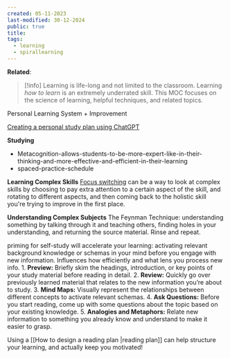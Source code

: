 ```yaml
---
created: 05-11-2023
last-modified: 30-12-2024
public: true
title: 
tags:
  - learning
  - spirallearning
---
```

**Related**:

> [!info]
> Learning is life-long and not limited to the classroom. Learning *how to learn* is an extremely underrated skill. This MOC focuses on the science of learning, helpful techniques, and related topics.

Personal Learning System + Improvement

[Creating a personal study plan using ChatGPT](https://docs.google.com/document/d/11zUnGttjECTBj9u0YYFahoeUA0H4MotNMsdJKXbd5rM/edit?tab=t.0)

**Studying**
* Metacognition-allows-students-to-be-more-expert-like-in-their-thinking-and-more-effective-and-efficient-in-their-learning
* spaced-practice-schedule



**Learning Complex Skills**
[Focus switching](https://www.youtube.com/watch?v=OI_3bQ-EWSI) can be a way to look at complex skills by choosing to pay extra attention to a certain aspect of the skill, and rotating to different aspects, and then coming back to the holistic skill you're trying to improve in the first place. 

**Understanding Complex Subjects**
The Feynman Technique: understanding something by talking through it and teaching others, finding holes in your understanding, and returning the source material. Rinse and repeat.

priming for self-study will accelerate your learning: activating relevant background knowledge or schemas in your mind before you engage with new information. Influences how efficiently and what lens you process new info.
	1. **Preview:** Briefly skim the headings, introduction, or key points of your study material before reading in detail.
	2. **Review:** Quickly go over previously learned material that relates to the new information you’re about to study.
	3.  **Mind Maps:** Visually represent the relationships between different concepts to activate relevant schemas.
	4. **Ask Questions:** Before you start reading, come up with some questions about the topic based on your existing knowledge.
	5. **Analogies and Metaphors:** Relate new information to something you already know and understand to make it easier to grasp.

Using a [[How to design a reading plan |reading plan]] can help structure your learning, and actually keep you motivated!
